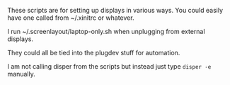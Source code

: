 These scripts are for setting up displays in various ways.  You could easily have one called from ~/.xinitrc or whatever.

I run ~/.screenlayout/laptop-only.sh when unplugging from external displays.

They could all be tied into the plugdev stuff for automation.

I am not calling disper from the scripts but instead just type ```disper -e``` manually.
